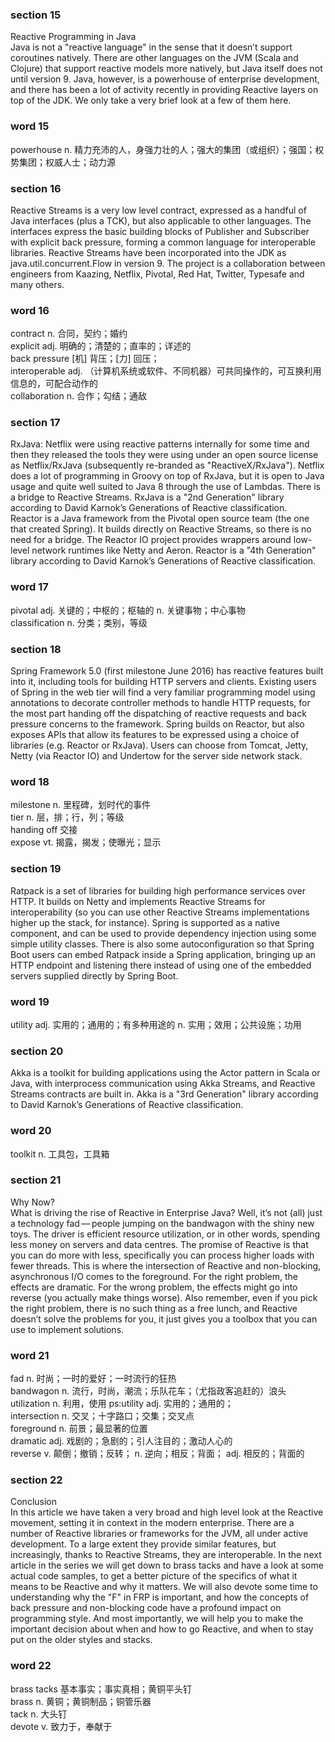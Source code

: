 ### section 15
Reactive Programming in Java  
Java is not a "reactive language" in the sense that it doesn’t support coroutines natively. There are other languages on the JVM (Scala and Clojure) that support reactive models more natively, but Java itself does not until version 9. Java, however, is a powerhouse of enterprise development, and there has been a lot of activity recently in providing Reactive layers on top of the JDK. We only take a very brief look at a few of them here.
### word 15
powerhouse n. 精力充沛的人，身强力壮的人；强大的集团（或组织）；强国；权势集团；权威人士；动力源  

### section 16
Reactive Streams is a very low level contract, expressed as a handful of Java interfaces (plus a TCK), but also applicable to other languages. The interfaces express the basic building blocks of Publisher and Subscriber with explicit back pressure, forming a common language for interoperable libraries. Reactive Streams have been incorporated into the JDK as java.util.concurrent.Flow in version 9. The project is a collaboration between engineers from Kaazing, Netflix, Pivotal, Red Hat, Twitter, Typesafe and many others.
### word 16
contract n. 合同，契约；婚约  
explicit adj. 明确的；清楚的；直率的；详述的  
back pressure [机] 背压；[力] 回压；  
interoperable adj. （计算机系统或软件、不同机器）可共同操作的，可互换利用信息的，可配合动作的  
collaboration n. 合作；勾结；通敌  

### section 17
RxJava: Netflix were using reactive patterns internally for some time and then they released the tools they were using under an open source license as Netflix/RxJava (subsequently re-branded as "ReactiveX/RxJava"). Netflix does a lot of programming in Groovy on top of RxJava, but it is open to Java usage and quite well suited to Java 8 through the use of Lambdas. There is a bridge to Reactive Streams. RxJava is a "2nd Generation" library according to David Karnok’s Generations of Reactive classification.  
Reactor is a Java framework from the Pivotal open source team (the one that created Spring). It builds directly on Reactive Streams, so there is no need for a bridge. The Reactor IO project provides wrappers around low-level network runtimes like Netty and Aeron. Reactor is a "4th Generation" library according to David Karnok’s Generations of Reactive classification.
### word 17
pivotal adj. 关键的；中枢的；枢轴的 n. 关键事物；中心事物  
classification n. 分类；类别，等级  

### section 18
Spring Framework 5.0 (first milestone June 2016) has reactive features built into it, including tools for building HTTP servers and clients. Existing users of Spring in the web tier will find a very familiar programming model using annotations to decorate controller methods to handle HTTP requests, for the most part handing off the dispatching of reactive requests and back pressure concerns to the framework. Spring builds on Reactor, but also exposes APIs that allow its features to be expressed using a choice of libraries (e.g. Reactor or RxJava). Users can choose from Tomcat, Jetty, Netty (via Reactor IO) and Undertow for the server side network stack.
### word 18
milestone n. 里程碑，划时代的事件  
tier n. 层，排；行，列；等级  
handing off 交接  
expose vt. 揭露，揭发；使曝光；显示  

### section 19
Ratpack is a set of libraries for building high performance services over HTTP. It builds on Netty and implements Reactive Streams for interoperability (so you can use other Reactive Streams implementations higher up the stack, for instance). Spring is supported as a native component, and can be used to provide dependency injection using some simple utility classes. There is also some autoconfiguration so that Spring Boot users can embed Ratpack inside a Spring application, bringing up an HTTP endpoint and listening there instead of using one of the embedded servers supplied directly by Spring Boot.
### word 19
utility adj. 实用的；通用的；有多种用途的 n. 实用；效用；公共设施；功用  

### section 20
Akka is a toolkit for building applications using the Actor pattern in Scala or Java, with interprocess communication using Akka Streams, and Reactive Streams contracts are built in. Akka is a "3rd Generation" library according to David Karnok’s Generations of Reactive classification.
### word 20
toolkit n. 工具包，工具箱  


### section 21
Why Now?  
What is driving the rise of Reactive in Enterprise Java? Well, it’s not (all) just a technology fad — people jumping on the bandwagon with the shiny new toys. The driver is efficient resource utilization, or in other words, spending less money on servers and data centres. The promise of Reactive is that you can do more with less, specifically you can process higher loads with fewer threads. This is where the intersection of Reactive and non-blocking, asynchronous I/O comes to the foreground. For the right problem, the effects are dramatic. For the wrong problem, the effects might go into reverse (you actually make things worse). Also remember, even if you pick the right problem, there is no such thing as a free lunch, and Reactive doesn’t solve the problems for you, it just gives you a toolbox that you can use to implement solutions.
### word 21
fad n. 时尚；一时的爱好；一时流行的狂热  
bandwagon n. 流行，时尚，潮流；乐队花车；（尤指政客追赶的）浪头  
utilization n. 利用，使用 ps:utility adj. 实用的；通用的；  
intersection n. 交叉；十字路口；交集；交叉点  
foreground n. 前景；最显著的位置  
dramatic adj. 戏剧的；急剧的；引人注目的；激动人心的  
reverse v. 颠倒；撤销；反转； n. 逆向；相反；背面； adj. 相反的；背面的

### section 22
Conclusion  
In this article we have taken a very broad and high level look at the Reactive movement, setting it in context in the modern enterprise. There are a number of Reactive libraries or frameworks for the JVM, all under active development. To a large extent they provide similar features, but increasingly, thanks to Reactive Streams, they are interoperable. In the next article in the series we will get down to brass tacks and have a look at some actual code samples, to get a better picture of the specifics of what it means to be Reactive and why it matters. We will also devote some time to understanding why the "F" in FRP is important, and how the concepts of back pressure and non-blocking code have a profound impact on programming style. And most importantly, we will help you to make the important decision about when and how to go Reactive, and when to stay put on the older styles and stacks.
### word 22
brass tacks 基本事实；事实真相；黄铜平头钉   
brass n. 黄铜；黄铜制品；铜管乐器  
tack n. 大头钉  
devote v. 致力于，奉献于  
